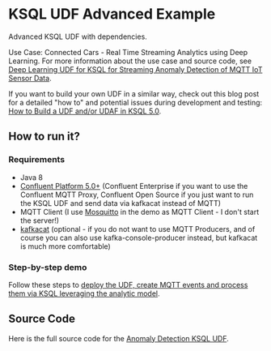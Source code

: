# KSQL UDF Advanced Example

Advanced KSQL UDF with dependencies. 
 
Use Case: Connected Cars - Real Time Streaming Analytics using Deep Learning. For more information about the use case and source code, see [Deep Learning UDF for KSQL for Streaming Anomaly Detection of MQTT IoT Sensor Data](https://github.com/kaiwaehner/ksql-udf-deep-learning-mqtt-iot). 

If you want to build your own UDF in a similar way, check out this blog post for a detailed "how to" and potential issues during development and testing: [How to Build a UDF and/or UDAF in KSQL 5.0](https://www.confluent.io/blog/build-udf-udaf-ksql-5-0).

## How to run it?

### Requirements
- Java 8
- [Confluent Platform 5.0+](https://www.confluent.io/download/) (Confluent Enterprise if you want to use the Confluent MQTT Proxy, Confluent Open Source if you just want to run the KSQL UDF and send data via kafkacat instead of MQTT)
- MQTT Client (I use [Mosquitto](https://mosquitto.org/download/) in the demo as MQTT Client - I don't start the server!)
- [kafkacat](https://github.com/edenhill/kafkacat) (optional - if you do not want to use MQTT Producers, and of course you can also use kafka-console-producer instead, but kafkacat is much more comfortable)

### Step-by-step demo

Follow these steps to [deploy the UDF, create MQTT events and process them via KSQL leveraging the analytic model](live-demo.adoc).

## Source Code
Here is the full source code for the [Anomaly Detection KSQL UDF](src/main/java/com/github/megachucky/kafka/streams/machinelearning/Anomaly.java).

